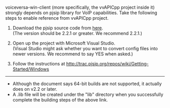 voiceversa-win-client (more specifically, the vvAPICpp project inside it) strongly depends on pjsip library for VoIP capabilities. Take the following steps to enable reference from vvAPICpp project.

1. Download the pjsip source code from [here](http://svn.pjsip.org/repos/pjproject).  
   (The version should be 2.2.1 or greater. We recommend 2.2.1.)

2. Open up the project with Microsoft Visual Studio.  
   (Visual Studio might ask whether you want to convert config files into newer versions. We recommend to say YES when asked.)

3. Follow the instructions at http://trac.pjsip.org/repos/wiki/Getting-Started/Windows

--------

* Although the document says 64-bit builds are not supported, it actually does on v2.2 or later.
* A .lib file will be created under the "lib" directory when you successfully complete the building steps of the above link.

